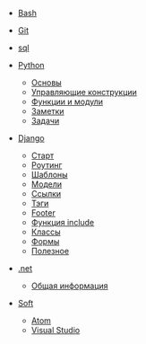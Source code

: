 * [Bash](bash.md)

* [Git](git.md)

* [sql](sql.md)

* [Python]()
    * [Основы](python/01_basics.md)
    * [Управляющие конструкции](python/02_сontrol_structures.md)
    * [Функции и модули](python/03_functions_and_modules.md)
    * [Заметки](python/notes.md)
    * [Задачи](python/tasks.md)

* [Django](django/01_first.md)
    * [Старт](django/02_start.md)
    * [Роутинг](django/03_routing.md)
    * [Шаблоны](django/04_templates.md)
    * [Модели](django/05_models.md)
    * [Ссылки](django/06_edit_links.md)
    * [Тэги](django/07_tags.md)
    * [Footer](django/08_footer.md)
    * [Функция include](django/09_include.md)
    * [Классы](django/10_class.md)
    * [Формы](django/11_forms.md)
    * [Полезное](django/00_useful.md)
    
* [.net]()
    * [Общая информация](net/01_basics.md)

* [Soft]()
  * [Atom](soft/atom.md)
  * [Visual Studio](soft/vs.md)
